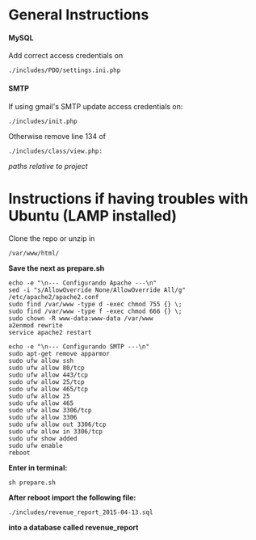 # General Instructions

#### MySQL

Add correct access credentials on

	./includes/PDO/settings.ini.php

#### SMTP
If using gmail's SMTP update access credentials on:

	./includes/init.php
	
Otherwise remove line 134 of 
	
	./includes/class/view.php:

*paths relative to project*

# Instructions if having troubles with  Ubuntu (LAMP installed)

Clone the repo or unzip in

	/var/www/html/

**Save the next as prepare.sh**

	echo -e "\n--- Configurando Apache ---\n"
	sed -i "s/AllowOverride None/AllowOverride All/g" /etc/apache2/apache2.conf
	sudo find /var/www -type d -exec chmod 755 {} \;
	sudo find /var/www -type f -exec chmod 666 {} \;
	sudo chown -R www-data:www-data /var/www
	a2enmod rewrite
	service apache2 restart

	echo -e "\n--- Configurando SMTP ---\n"
	sudo apt-get remove apparmor
	sudo ufw allow ssh
	sudo ufw allow 80/tcp
	sudo ufw allow 443/tcp
	sudo ufw allow 25/tcp
	sudo ufw allow 465/tcp
	sudo ufw allow 25
	sudo ufw allow 465
	sudo ufw allow 3306/tcp  
	sudo ufw allow 3306  
	sudo ufw allow out 3306/tcp  
	sudo ufw allow in 3306/tcp 
	sudo ufw show added
	sudo ufw enable
	reboot

**Enter in terminal:**

	sh prepare.sh

**After reboot import the following file:**

	./includes/revenue_report_2015-04-13.sql
	
**into a database called revenue_report**